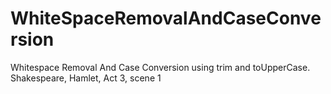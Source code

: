 # WhiteSpaceRemovalAndCaseConversion
Whitespace Removal And Case Conversion using trim and toUpperCase. Shakespeare, Hamlet, Act 3, scene 1
